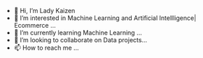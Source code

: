 - 👋 Hi, I’m Lady Kaizen
- 👀 I’m interested in Machine Learning and Artificial Intellligence| Ecommerce ...
- 🌱 I’m currently learning Machine Learning ...
- 💞️ I’m looking to collaborate on Data projects...
- 📫 How to reach me ...

<!---
Kaizen184/Kaizen184 is a ✨ special ✨ repository because its `README.md` (this file) appears on your GitHub profile.
You can click the Preview link to take a look at your changes.
--->
